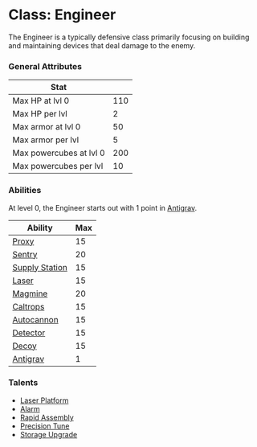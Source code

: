 Class: Engineer
======

The Engineer is a typically defensive class primarily focusing on
building and maintaining devices that deal damage to the enemy.

### General Attributes

| Stat                          |       |
| -------------                 | ---   |
| Max HP at lvl 0               | 110   |
| Max HP per lvl                | 2     |
| Max armor at lvl 0            | 50    |
| Max armor per lvl             | 5     |
| Max powercubes at lvl 0       | 200   |
| Max powercubes per lvl        | 10    |

### Abilities

At level 0, the Engineer starts out with 1 point in [Antigrav](../abilities/antigrav.md).

|                   Ability                         | Max |
| -------------------------------------------       | --- |
| [Proxy](../abilities/proxy.md)                    | 15  |
| [Sentry](../abilities/sentry.md)                  | 20  |
| [Supply Station](../abilities/supply_station.md)  | 15  |
| [Laser](../abilities/laser.md)                    | 15  |
| [Magmine](../abilities/magmine.md)                | 20  |
| [Caltrops](../abilities/caltrops.md)              | 15  |
| [Autocannon](../abilities/autocannon.md)          | 15  |
| [Detector](../abilities/detector.md)              | 15  |
| [Decoy](../abilities/decoy.md)                    | 15  |
| [Antigrav](../abilities/antigrav.md)              | 1   |

### Talents
* [Laser Platform](../talents/laser_platform.md)
* [Alarm](../talents/alarm.md)
* [Rapid Assembly](../talents/rapid_assembly.md)
* [Precision Tune](../talents/precision_tune.md)
* [Storage Upgrade](../talents/storage_upgrade.md)